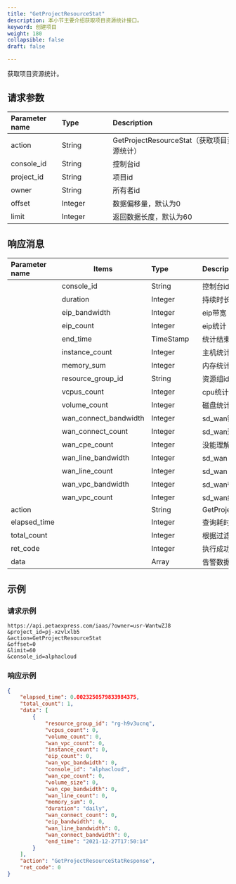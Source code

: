 ```yaml
---
title: "GetProjectResourceStat"
description: 本小节主要介绍获取项目资源统计接口。 
keyword: 创建项目
weight: 180
collapsible: false
draft: false

---
```




获取项目资源统计。

## 请求参数

| <span style="display:inline-block;width:100px">Parameter name</span> | <span style="display:inline-block;width:100">Type</span> | <span style="display:inline-block;width:280px">Description</span> | <span style="display:inline-block;width:100px">Required</span> |
| :----------------------------------------------------------- | :------------------------------------------------------- | :----------------------------------------------------------- | :----------------------------------------------------------- |
| action                                                       | String                                                   | GetProjectResourceStat（获取项目资源统计）                   | true                                                         |
| console_id                                                   | String                                                   | 控制台id                                                     | true                                                         |
| project_id                                                   | String                                                   | 项目id                                                       | true                                                         |
| owner                                                        | String                                                   | 所有者id                                                     | true                                                         |
| offset                                                       | Integer                                                  | 数据偏移量，默认为0                                          | false                                                        |
| limit                                                        | Integer                                                  | 返回数据长度，默认为60                                       | false                                                        |

## 响应消息

| <span style="display:inline-block;width:100px">Parameter name</span> | Items                 | <span style="display:inline-block;width:100px">Type</span> | <span style="display:inline-block;width:380px">Description</span> |
| :----------------------------------------------------------- | --------------------- | :--------------------------------------------------------- | :----------------------------------------------------------- |
|                                                              | console_id            | String                                                     | 控制台id                                                     |
|                                                              | duration              | Integer                                                    | 持续时长                                                     |
|                                                              | eip_bandwidth         | Integer                                                    | eip带宽                                                      |
|                                                              | eip_count             | Integer                                                    | eip统计                                                      |
|                                                              | end_time              | TimeStamp                                                  | 统计结束时间                                                 |
|                                                              | instance_count        | Integer                                                    | 主机统计                                                     |
|                                                              | memory_sum            | Integer                                                    | 内存统计                                                     |
|                                                              | resource_group_id     | String                                                     | 资源组id                                                     |
|                                                              | vcpus_count           | Integer                                                    | cpu统计                                                      |
|                                                              | volume_count          | Integer                                                    | 磁盘统计                                                     |
|                                                              | wan_connect_bandwidth | Integer                                                    | sd_wan链接带宽                                               |
|                                                              | wan_connect_count     | Integer                                                    | sd_wan连接数统计                                             |
|                                                              | wan_cpe_count         | Integer                                                    | 没能理解的参数                                               |
|                                                              | wan_line_bandwidth    | Integer                                                    | sd_wan 在线带宽                                              |
|                                                              | wan_line_count        | Integer                                                    | sd_wan 在线数统计                                            |
|                                                              | wan_vpc_bandwidth     | Integer                                                    | sd_wan带宽                                                   |
|                                                              | wan_vpc_count         | Integer                                                    | sd_wan统计                                                   |
| action                                                       |                       | String                                                     | GetProjectResourceStatResponse                               |
| elapsed_time                                                 |                       | Integer                                                    | 查询耗时                                                     |
| total_count                                                  |                       | Integer                                                    | 根据过滤条件得到的规则总数                                   |
| ret_code                                                     |                       | Integer                                                    | 执行成功与否，0 表示成功，其他值则为错误代码                 |
| data                                                         |                       | Array                                                      | 告警数据体                                                   |

## 示例 

### 请求示例

```url
https://api.petaexpress.com/iaas/?owner=usr-WantwZJ8
&project_id=pj-xzvlxlb5
&action=GetProjectResourceStat
&offset=0
&limit=60
&console_id=alphacloud
```

### 响应示例

```json
{
    "elapsed_time": 0.0023250579833984375,
    "total_count": 1,
    "data": [
        {
            "resource_group_id": "rg-h9v3ucnq",
            "vcpus_count": 0,
            "volume_count": 0,
            "wan_vpc_count": 0,
            "instance_count": 0,
            "eip_count": 0,
            "wan_vpc_bandwidth": 0,
            "console_id": "alphacloud",
            "wan_cpe_count": 0,
            "volume_size": 0,
            "wan_cpe_bandwidth": 0,
            "wan_line_count": 0,
            "memory_sum": 0,
            "duration": "daily",
            "wan_connect_count": 0,
            "eip_bandwidth": 0,
            "wan_line_bandwidth": 0,
            "wan_connect_bandwidth": 0,
            "end_time": "2021-12-27T17:50:14"
        }
    ],
    "action": "GetProjectResourceStatResponse",
    "ret_code": 0
}
```